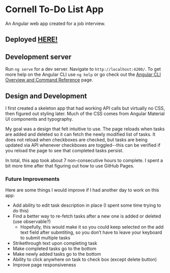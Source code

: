 # Cornell To-Do List App

An Angular web app created for a job interview.

## Deployed [HERE!](https://em843.github.io/cornell-interview/)

## Development server

Run `ng serve` for a dev server. Navigate to `http://localhost:4200/`. To get more help on the Angular CLI use `ng help` or go check out the [Angular CLI Overview and Command Reference](https://angular.io/cli) page.

## Design and Development

I first created a skeleton app that had working API calls but virtually no CSS, then figured out styling later. Much of the CSS comes from Angular Material UI components and typography.

My goal was a design that felt intuitive to use. The page reloads when tasks are added and deleted so it can fetch the newly modified list of tasks. It does not reload when checkboxes are checked, but tasks are being updated via API whenever checkboxes are toggled--this can be verified if you reload the page to see that completed tasks persist.

In total, this app took about 7 non-consecutive hours to complete. I spent a bit more time after that figuring out how to use GitHub Pages.

### Future Improvements

Here are some things I would improve if I had another day to work on this app:

- Add ability to edit task description in place (I spent some time trying to do this)
- Find a better way to re-fetch tasks after a new one is added or deleted (use observable?)
    - Hopefully, this would make it so you could keep selected on the add text field after submtiting, so you don’t have to leave your keyboard to submit multiple tasks
- Strikethrough text upon completing task
- Make completed tasks go to the bottom
- Make newly added tasks go to the bottom
- Ability to click anywhere on task to check box (except delete button)
- Improve page responsiveness

